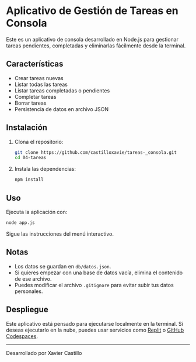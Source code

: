 # Aplicativo de Gestión de Tareas en Consola

Este es un aplicativo de consola desarrollado en Node.js para gestionar tareas pendientes, completadas y eliminarlas fácilmente desde la terminal.

## Características

- Crear tareas nuevas
- Listar todas las tareas
- Listar tareas completadas o pendientes
- Completar tareas
- Borrar tareas
- Persistencia de datos en archivo JSON

## Instalación

1. Clona el repositorio:
   ```sh
   git clone https://github.com/castilloxavie/tareas-_consola.git
   cd 04-tareas
   ```

2. Instala las dependencias:
   ```sh
   npm install
   ```

## Uso

Ejecuta la aplicación con:

```sh
node app.js
```

Sigue las instrucciones del menú interactivo.

## Notas

- Los datos se guardan en `db/datos.json`.
- Si quieres empezar con una base de datos vacía, elimina el contenido de ese archivo.
- Puedes modificar el archivo `.gitignore` para evitar subir tus datos personales.

## Despliegue

Este aplicativo está pensado para ejecutarse localmente en la terminal. Si deseas ejecutarlo en la nube, puedes usar servicios como [Replit](https://replit.com/) o [GitHub Codespaces](https://github.com/features/codespaces).

---

Desarrollado por Xavier Castillo